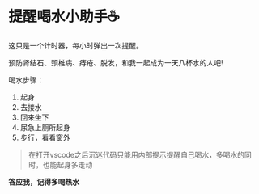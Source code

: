 # 提醒喝水小助手☕

这只是一个计时器，每小时弹出一次提醒。

预防肾结石、颈椎病、痔疮、脱发，和我一起成为一天八杯水的人吧!

喝水步骤：

1. 起身
2. 去接水
3. 回来坐下
4. 尿急上厕所起身
5. 步行，看看窗外

> 在打开vscode之后沉迷代码只能用内部提示提醒自己喝水，多喝水的同时，也能起身多走动

**答应我，记得多喝热水**
